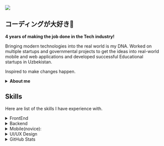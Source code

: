 <img src="https://github.com/MrAbdurakhimov/MrAbdurakhimov/blob/main/img/card.png?raw=true"/>


<!-- > The standards behind my objective in life are never stopping to develop and keeping my skills updated with the most recent advances in Technology.
> I'm extremely enthusiastic about what I do because we, Software Engineers, assemble and convey new innovations that can make the world a superior spot for humankind.
 -->
 
## コーディングが大好き🤍

**4 years of making the job done in the Tech industry!**

Bringing modern technologies into the real world is my DNA. Worked on multiple startups and governmental projects to get the ideas into real-world mobile and web applications and developed successful Educational startups in Uzbekistan.

Inspired to make changes happen.

<details>
  <summary>
    <b>About me</b>
   </summary>
  <br/>
  
- 19/20 y.o. Self-taught Software Engineer from Uzbekistan
- Currently working at [@EPAM](https://github.com/epam)
- Avid Reader
- Innovator

</details>


## Skills

Here are list of the skills I have experience with.

<details>
  <summary>
    FrontEnd
  </summary>
  <br/>
  - HTML5
  - CSS3
  - SASS
  - Bootstrap[4/5]
  - JQuery
  - JavaScript (ES6)
  - TypeScript
  - Parcel
  - Webpack
  - ReactJS
  - NextJS
  - React Router DOM
  - Styled-components
  - Material UI
  - Tailwindcss
  - etc.
</details>

<details>
  <summary>
    Backend
  </summary>
<br/>
  - Nodejs
  - Express
  - JavaScript
  - TypeScript
  - Mikro-ORM
  - MongoDB/Mongoose  
  - PostgreSQL
  - GraphQL
  - MVC Pattern
  - etc.

</details>

<details>
  <summary>
    Mobile(novice):
  </summary>
  <br/>
  - React-Native
  - Expo 
</details>

<details>
  <summary>
    UI/UX Design
  </summary>
  <br/>
  - Figma
  - Adobe XD
  - Prototyping
  - Wireframing
  - Product developmnent
  - etc.
</details>

<details>
  <summary>
   GitHub Stats
  </summary>
  <br/>
  <div display="flex">
  <p>
    <img width="55%" align="top" src="https://github-readme-stats.vercel.app/api?username=mrabdurakhimov&show_icons=true&hide_border=true&&count_private=true&include_all_commits=true&theme=gotham" />
    <img width="40%" align="top" src="https://github-readme-stats.vercel.app/api/top-langs/?username=mrabdurakhimov&exclude_repo=KNN-Image-Classification&show_icons=true&hide_border=true&layout=compact&langs_count=8&theme=gotham"/>
  </p>
</div>
</details>


